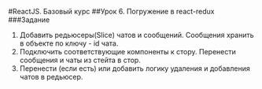 #ReactJS. Базовый курс
##Урок 6. Погружение в react-redux
###Задание
1. Добавить редьюсеры(Slice) чатов и сообщений. Сообщения хранить в объекте по ключу - id чата.
2. Подключить соответствующие компоненты к стору. Перенести сообщения и чаты из стейта в стор.
3. Перенести (если есть) или добавить логику удаления и добавления чатов в редьюсер.
